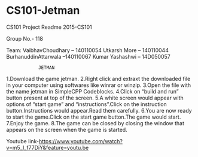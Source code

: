 # CS101-Jetman
CS101 Project
                                    Readme
2015-CS101

Group No.- 118

Team:
VaibhavChoudhary – 140110054
Utkarsh More – 140110044
BurhanuddinAttarwala –140110067
Kumar Yashashwi – 14D050057






                JETMAN

1.Download the game jetman.
2.Right click and extraxt the downloaded file in your computer using softwares like winrar or winzip.
3.Open the file with the name jetman in SimpleCPP Codeblocks.
4.Click on “build and run” button present at top of the screen.
5.A white screen would appear with options of “start game” and “instructions”.Click on the instruction button.Instructions would appear.Read them carefully.
6.You are now ready to start the game.Click on the start game button.The game would start.
7.Enjoy the game.
8.The game can be closed by closing the window that appears on the screen when the game is started.

Youtube link-https://www.youtube.com/watch?v=m5_I_f77DiY&feature=youtu.be




